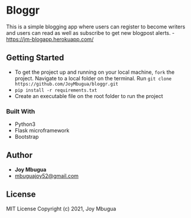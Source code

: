 # Bloggr

This is a simple blogging app where users can register to become writers and users can read as well as subscribe to get new blogpost alerts. - <https://jm-blogapp.herokuapp.com/>



## Getting Started

* To get the project up and running on your local machine, `fork` the project. Navigate to a local folder on the terminal. Run `git clone https://github.com/JoyMbugua/bloggr.git`
* `pip install -r requirements.txt`
* Create an executable file on the root folder to run the project

### Built With

+ Python3
+ Flask microframework
+ Bootstrap


## Author
* **Joy Mbugua**
*  <mbuguajoy52@gmail.com>

## License
MIT License Copyright (c) 2021, Joy Mbugua

